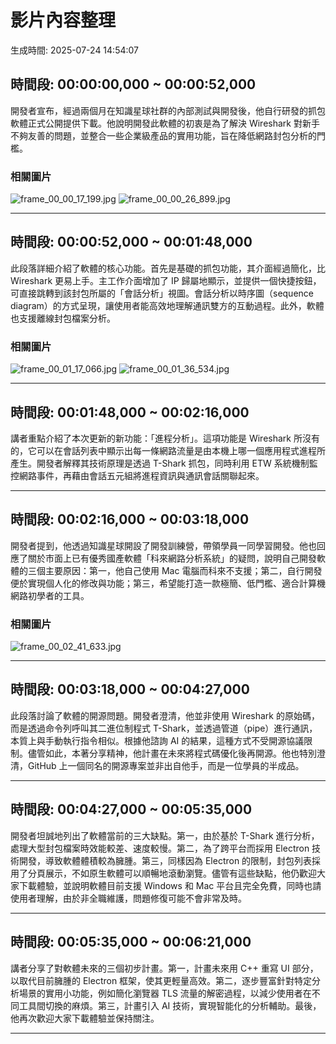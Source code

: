 # 影片內容整理

生成時間: 2025-07-24 14:54:07

## 時間段: 00:00:00,000 ~ 00:00:52,000

開發者宣布，經過兩個月在知識星球社群的內部測試與開發後，他自行研發的抓包軟體正式公開提供下載。他說明開發此軟體的初衷是為了解決 Wireshark 對新手不夠友善的問題，並整合一些企業級產品的實用功能，旨在降低網路封包分析的門檻。

### 相關圖片

![frame_00_00_17_199.jpg](frame_00_00_17_199.jpg)
![frame_00_00_26_899.jpg](frame_00_00_26_899.jpg)

---

## 時間段: 00:00:52,000 ~ 00:01:48,000

此段落詳細介紹了軟體的核心功能。首先是基礎的抓包功能，其介面經過簡化，比 Wireshark 更易上手。主工作介面增加了 IP 歸屬地顯示，並提供一個快捷按鈕，可直接跳轉到該封包所屬的「會話分析」視圖。會話分析以時序圖（sequence diagram）的方式呈現，讓使用者能高效地理解通訊雙方的互動過程。此外，軟體也支援離線封包檔案分析。

### 相關圖片

![frame_00_01_17_066.jpg](frame_00_01_17_066.jpg)
![frame_00_01_36_534.jpg](frame_00_01_36_534.jpg)

---

## 時間段: 00:01:48,000 ~ 00:02:16,000

講者重點介紹了本次更新的新功能：「進程分析」。這項功能是 Wireshark 所沒有的，它可以在會話列表中顯示出每一條網路流量是由本機上哪一個應用程式進程所產生。開發者解釋其技術原理是透過 T-Shark 抓包，同時利用 ETW 系統機制監控網路事件，再藉由會話五元組將進程資訊與通訊會話關聯起來。

---

## 時間段: 00:02:16,000 ~ 00:03:18,000

開發者提到，他透過知識星球開設了開發訓練營，帶領學員一同學習開發。他也回應了關於市面上已有優秀國產軟體「科來網路分析系統」的疑問，說明自己開發軟體的三個主要原因：第一，他自己使用 Mac 電腦而科來不支援；第二，自行開發便於實現個人化的修改與功能；第三，希望能打造一款極簡、低門檻、適合計算機網路初學者的工具。

### 相關圖片

![frame_00_02_41_633.jpg](frame_00_02_41_633.jpg)

---

## 時間段: 00:03:18,000 ~ 00:04:27,000

此段落討論了軟體的開源問題。開發者澄清，他並非使用 Wireshark 的原始碼，而是透過命令列呼叫其二進位制程式 T-Shark，並透過管道（pipe）進行通訊，本質上與手動執行指令相似。根據他諮詢 AI 的結果，這種方式不受開源協議限制。儘管如此，本著分享精神，他計畫在未來將程式碼優化後再開源。他也特別澄清，GitHub 上一個同名的開源專案並非出自他手，而是一位學員的半成品。

---

## 時間段: 00:04:27,000 ~ 00:05:35,000

開發者坦誠地列出了軟體當前的三大缺點。第一，由於基於 T-Shark 進行分析，處理大型封包檔案時效能較差、速度較慢。第二，為了跨平台而採用 Electron 技術開發，導致軟體體積較為臃腫。第三，同樣因為 Electron 的限制，封包列表採用了分頁展示，不如原生軟體可以順暢地滾動瀏覽。儘管有這些缺點，他仍歡迎大家下載體驗，並說明軟體目前支援 Windows 和 Mac 平台且完全免費，同時也請使用者理解，由於非全職維護，問題修復可能不會非常及時。

---

## 時間段: 00:05:35,000 ~ 00:06:21,000

講者分享了對軟體未來的三個初步計畫。第一，計畫未來用 C++ 重寫 UI 部分，以取代目前臃腫的 Electron 框架，使其更輕量高效。第二，逐步豐富針對特定分析場景的實用小功能，例如簡化瀏覽器 TLS 流量的解密過程，以減少使用者在不同工具間切換的麻煩。第三，計畫引入 AI 技術，實現智能化的分析輔助。最後，他再次歡迎大家下載體驗並保持關注。

---
